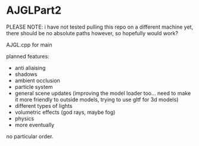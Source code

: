 # AJGLPart2

PLEASE NOTE: i have not tested pulling this repo on a different machine yet, there should be no absolute paths however, so hopefully would work? 

AJGL.cpp for main

planned features:

- anti aliaising
- shadows
- ambient occlusion
- particle system
- general scene updates (improving the model loader too... need to make it more friendly to outside models, trying to use gltf for 3d models)
- different types of lights
- volumetric effects (god rays, maybe fog)
- physics
- more eventually

no particular order.
  
